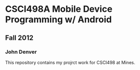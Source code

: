 # CSCI498A Mobile Device Programming w/ Android
## Fall 2012
### John Denver

This repository contains my projrct work for CSCI498 at Mines.
